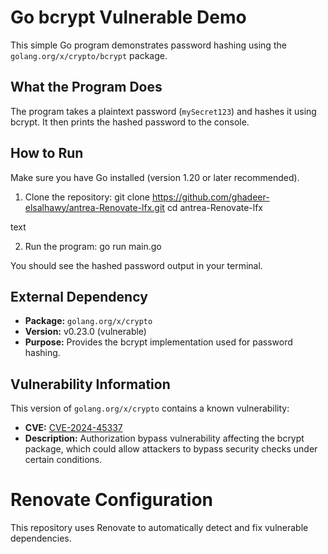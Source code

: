 # Go bcrypt Vulnerable Demo

This simple Go program demonstrates password hashing using the `golang.org/x/crypto/bcrypt` package.

## What the Program Does

The program takes a plaintext password (`mySecret123`) and hashes it using bcrypt. It then prints the hashed password to the console.

## How to Run

Make sure you have Go installed (version 1.20 or later recommended).

1. Clone the repository:
   git clone https://github.com/ghadeer-elsalhawy/antrea-Renovate-lfx.git
   cd antrea-Renovate-lfx

text

2. Run the program:
   go run main.go

You should see the hashed password output in your terminal.

## External Dependency

- **Package:** `golang.org/x/crypto`
- **Version:** v0.23.0 (vulnerable)
- **Purpose:** Provides the bcrypt implementation used for password hashing.

## Vulnerability Information

This version of `golang.org/x/crypto` contains a known vulnerability:

- **CVE:** [CVE-2024-45337](https://nvd.nist.gov/vuln/detail/CVE-2024-45337)
- **Description:** Authorization bypass vulnerability affecting the bcrypt package, which could allow attackers to bypass security checks under certain conditions.

# Renovate Configuration

This repository uses Renovate to automatically detect and fix vulnerable dependencies.
